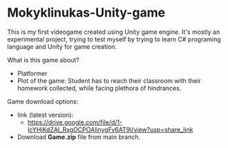 # Mokyklinukas-Unity-game

This is my first videogame created using Unity game engine. It's mostly an experimental project, trying to test myself by trying to learn 
C# programing language and Unity for game creation.

What is this game about?
  - Platformer
  - Plot of the game: Student has to reach their classroom with their homework collected, while facing plethora of hindrances.

Game download options:
* link (latest version):
    * https://drive.google.com/file/d/1-IcYHjKdZAI_RxgOCPOAlinygFv6AT9l/view?usp=share_link
* Download **Game.zip** file from main branch.
